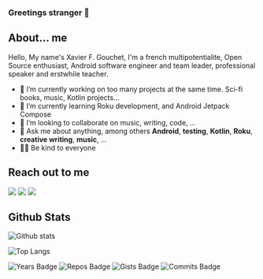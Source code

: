 ### Greetings stranger 👋


## About… me

Hello, My name's Xavier F. Gouchet, I'm a french multipotentialite, Open Source enthusiast, Android software engineer and team leader, professional speaker and erstwhile teacher.


- 🔭 I’m currently working on too many projects at the same time. Sci-fi books, music, Kotlin projects…
- 🌱 I’m currently learning Roku development, and Android Jetpack Compose
- 👯 I’m looking to collaborate on music, writing, code, …
- 💬 Ask me about anything, among others **Android**, **testing**, **Kotlin**, **Roku**, **creative writing**, **music**, … 
- 🏳️‍🌈 Be kind to everyone

## Reach out to me


[![](https://img.shields.io/badge/linkedin-xgouchet-blue)](https://www.linkedin.com/in/xgouchet/)
[![](https://img.shields.io/badge/twitter-xgouchet-blue)](https://www.twitter.com/xgouchet/)
[![](https://img.shields.io/badge/speakerdeck-xgouchet-blue)](https://speakerdeck.com/xgouchet)

## Github Stats

![Github stats](https://github-readme-stats.vercel.app/api?username=xgouchet&show_icons=true&count_private=true&theme=)

![Top Langs](https://github-readme-stats.vercel.app/api/top-langs/?username=xgouchet&hide=javascript,css&layout=compact)

![Years Badge](https://badges.pufler.dev/years/xgouchet?style=flat&color=blue)
![Repos Badge](https://badges.pufler.dev/repos/xgouchet?style=flat&color=blue)
![Gists Badge](https://badges.pufler.dev/gists/xgouchet?style=flat&color=blue)
![Commits Badge](https://badges.pufler.dev/commits/monthly/xgouchet?style=flat&color=blue)
